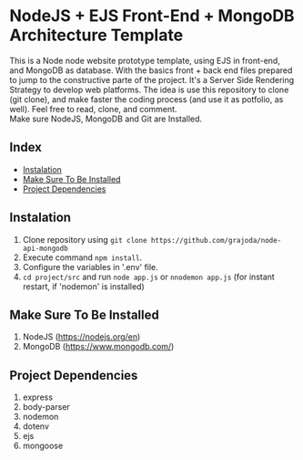 # NodeJS + EJS Front-End + MongoDB Architecture Template

This is a Node node website prototype template, using EJS in front-end, and MongoDB as database. With the basics front + back end files prepared to jump to the constructive parte of the project.
It's a Server Side Rendering Strategy to develop web platforms.
The idea is use this repository to clone (git clone), and make faster the coding process (and use it as potfolio, as well).
Feel free to read, clone, and comment.   
Make sure NodeJS, MongoDB and Git are Installed. 

## Index
- [Instalation](#instalation)
- [Make Sure To Be Installed](#make-sure-to-be-installed)
- [Project Dependencies](#project-dependencies)


## Instalation
1. Clone repository using `git clone https://github.com/grajoda/node-api-mongodb`
2. Execute command `npm install`.
3. Configure the variables in '.env' file.
4. `cd project/src` and run `node app.js` or `nnodemon app.js` (for instant restart, if 'nodemon' is installed)

## Make Sure To Be Installed
1. NodeJS (https://nodejs.org/en)
2. MongoDB (https://www.mongodb.com/)

## Project Dependencies
1. express
2. body-parser
3. nodemon
4. dotenv 
5. ejs
6. mongoose
